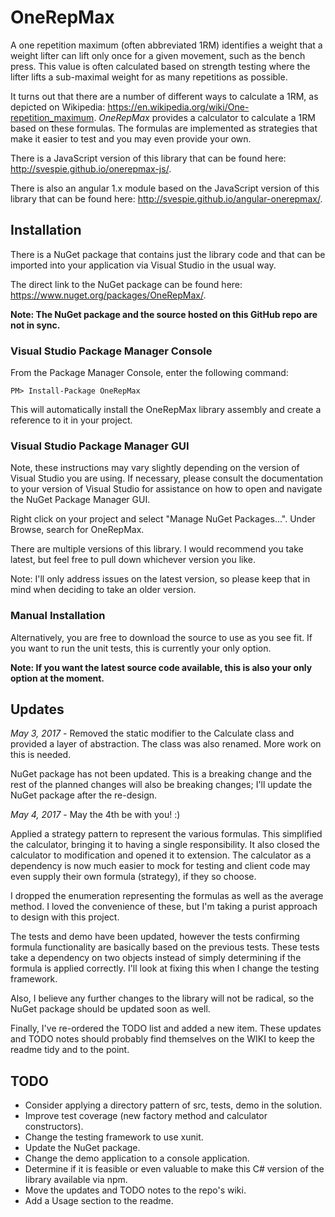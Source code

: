 # OneRepMax
A one repetition maximum (often abbreviated 1RM) identifies a weight that a weight lifter can lift only once for a given movement, such as the bench press. This value is often calculated based on strength testing where the lifter lifts a sub-maximal weight for as many repetitions as possible.

It turns out that there are a number of different ways to calculate a 1RM, as depicted on Wikipedia: https://en.wikipedia.org/wiki/One-repetition_maximum. *OneRepMax* provides a calculator to calculate a 1RM based on these formulas. The formulas are implemented as strategies that make it easier to test and you may even provide your own.

There is a JavaScript version of this library that can be found here: http://svespie.github.io/onerepmax-js/.

There is also an angular 1.x module based on the JavaScript version of this library that can be found here: http://svespie.github.io/angular-onerepmax/.

## Installation
There is a NuGet package that contains just the library code and that can be imported into your application via Visual Studio in the usual way. 

The direct link to the NuGet package can be found here: https://www.nuget.org/packages/OneRepMax/.

**Note: The NuGet package and the source hosted on this GitHub repo are not in sync.**


### Visual Studio Package Manager Console
From the Package Manager Console, enter the following command: 

```
PM> Install-Package OneRepMax
```

This will automatically install the OneRepMax library assembly and create a reference to it in your project.


### Visual Studio Package Manager GUI
Note, these instructions may vary slightly depending on the version of Visual Studio you are using. If necessary, please consult the documentation to your version of Visual Studio for assistance on how to open and navigate the NuGet Package Manager GUI.

Right click on your project and select "Manage NuGet Packages...". Under Browse, search for OneRepMax.

There are multiple versions of this library. I would recommend you take latest, but feel free to pull down whichever version you like.

Note: I'll only address issues on the latest version, so please keep that in mind when deciding to take an older version.


### Manual Installation
Alternatively, you are free to download the source to use as you see fit. If you want to run the unit tests, this is currently your only option.

**Note: If you want the latest source code available, this is also your only option at the moment.**


## Updates
*May 3, 2017* - Removed the static modifier to the Calculate class and provided a layer of abstraction. The class was also renamed. More work on this is needed.

NuGet package has not been updated. This is a breaking change and the rest of the planned changes will also be breaking changes; I'll update the NuGet package after the re-design.

*May 4, 2017* - May the 4th be with you! :)

Applied a strategy pattern to represent the various formulas. This simplified the calculator, bringing it to having a single responsibility. It also closed the calculator to modification and opened it to extension. The calculator as a dependency is now much easier to mock for testing and client code may even supply their own formula (strategy), if they so choose.

I dropped the enumeration representing the formulas as well as the average method. I loved the convenience of these, but I'm taking a purist approach to design with this project.

The tests and demo have been updated, however the tests confirming formula functionality are basically based on the previous tests. These tests take a dependency on two objects instead of simply determining if the formula is applied correctly. I'll look at fixing this when I change the testing framework.

Also, I believe any further changes to the library will not be radical, so the NuGet package should be updated soon as well.

Finally, I've re-ordered the TODO list and added a new item. These updates and TODO notes should probably find themselves on the WIKI to keep the readme tidy and to the point.


## TODO
* Consider applying a directory pattern of src, tests, demo in the solution.
* Improve test coverage (new factory method and calculator constructors).
* Change the testing framework to use xunit.
* Update the NuGet package.
* Change the demo application to a console application.
* Determine if it is feasible or even valuable to make this C# version of the library available via npm.
* Move the updates and TODO notes to the repo's wiki.
* Add a Usage section to the readme.
